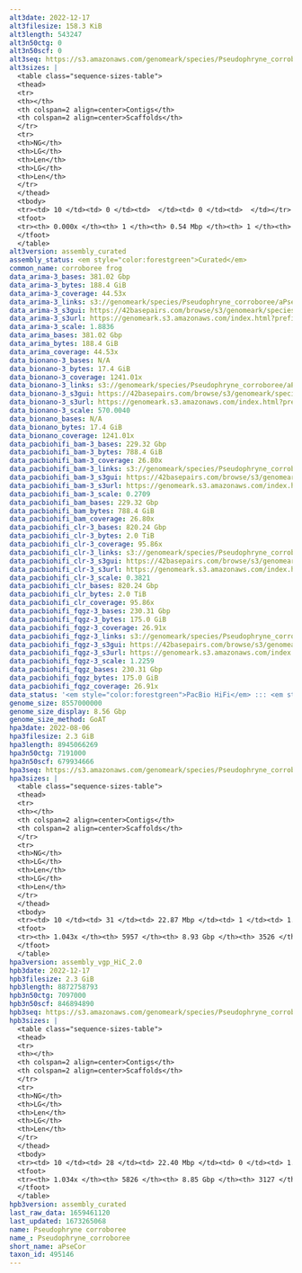 ```yaml
---
alt3date: 2022-12-17
alt3filesize: 158.3 KiB
alt3length: 543247
alt3n50ctg: 0
alt3n50scf: 0
alt3seq: https://s3.amazonaws.com/genomeark/species/Pseudophryne_corroboree/aPseCor3/assembly_curated/aPseCor3.alt.cur.20221217.fasta.gz
alt3sizes: |
  <table class="sequence-sizes-table">
  <thead>
  <tr>
  <th></th>
  <th colspan=2 align=center>Contigs</th>
  <th colspan=2 align=center>Scaffolds</th>
  </tr>
  <tr>
  <th>NG</th>
  <th>LG</th>
  <th>Len</th>
  <th>LG</th>
  <th>Len</th>
  </tr>
  </thead>
  <tbody>
  <tr><td> 10 </td><td> 0 </td><td>  </td><td> 0 </td><td>  </td></tr>  <tr><td> 20 </td><td> 0 </td><td>  </td><td> 0 </td><td>  </td></tr>  <tr><td> 30 </td><td> 0 </td><td>  </td><td> 0 </td><td>  </td></tr>  <tr><td> 40 </td><td> 0 </td><td>  </td><td> 0 </td><td>  </td></tr>  <tr style="background-color:#cccccc;"><td> 50 </td><td> 0 </td><td>  </td><td> 0 </td><td>  </td></tr>  <tr><td> 60 </td><td> 0 </td><td>  </td><td> 0 </td><td>  </td></tr>  <tr><td> 70 </td><td> 0 </td><td>  </td><td> 0 </td><td>  </td></tr>  <tr><td> 80 </td><td> 0 </td><td>  </td><td> 0 </td><td>  </td></tr>  <tr><td> 90 </td><td> 0 </td><td>  </td><td> 0 </td><td>  </td></tr>  <tr><td> 100 </td><td> 0 </td><td>  </td><td> 0 </td><td>  </td></tr>  </tbody>
  <tfoot>
  <tr><th> 0.000x </th><th> 1 </th><th> 0.54 Mbp </th><th> 1 </th><th> 0.54 Mbp </th></tr>
  </tfoot>
  </table>
alt3version: assembly_curated
assembly_status: <em style="color:forestgreen">Curated</em>
common_name: corroboree frog
data_arima-3_bases: 381.02 Gbp
data_arima-3_bytes: 188.4 GiB
data_arima-3_coverage: 44.53x
data_arima-3_links: s3://genomeark/species/Pseudophryne_corroboree/aPseCor3/genomic_data/arima/<br>
data_arima-3_s3gui: https://42basepairs.com/browse/s3/genomeark/species/Pseudophryne_corroboree/aPseCor3/genomic_data/arima/
data_arima-3_s3url: https://genomeark.s3.amazonaws.com/index.html?prefix=species/Pseudophryne_corroboree/aPseCor3/genomic_data/arima/
data_arima-3_scale: 1.8836
data_arima_bases: 381.02 Gbp
data_arima_bytes: 188.4 GiB
data_arima_coverage: 44.53x
data_bionano-3_bases: N/A
data_bionano-3_bytes: 17.4 GiB
data_bionano-3_coverage: 1241.01x
data_bionano-3_links: s3://genomeark/species/Pseudophryne_corroboree/aPseCor3/genomic_data/bionano/<br>
data_bionano-3_s3gui: https://42basepairs.com/browse/s3/genomeark/species/Pseudophryne_corroboree/aPseCor3/genomic_data/bionano/
data_bionano-3_s3url: https://genomeark.s3.amazonaws.com/index.html?prefix=species/Pseudophryne_corroboree/aPseCor3/genomic_data/bionano/
data_bionano-3_scale: 570.0040
data_bionano_bases: N/A
data_bionano_bytes: 17.4 GiB
data_bionano_coverage: 1241.01x
data_pacbiohifi_bam-3_bases: 229.32 Gbp
data_pacbiohifi_bam-3_bytes: 788.4 GiB
data_pacbiohifi_bam-3_coverage: 26.80x
data_pacbiohifi_bam-3_links: s3://genomeark/species/Pseudophryne_corroboree/aPseCor3/genomic_data/pacbio_hifi/<br>
data_pacbiohifi_bam-3_s3gui: https://42basepairs.com/browse/s3/genomeark/species/Pseudophryne_corroboree/aPseCor3/genomic_data/pacbio_hifi/
data_pacbiohifi_bam-3_s3url: https://genomeark.s3.amazonaws.com/index.html?prefix=species/Pseudophryne_corroboree/aPseCor3/genomic_data/pacbio_hifi/
data_pacbiohifi_bam-3_scale: 0.2709
data_pacbiohifi_bam_bases: 229.32 Gbp
data_pacbiohifi_bam_bytes: 788.4 GiB
data_pacbiohifi_bam_coverage: 26.80x
data_pacbiohifi_clr-3_bases: 820.24 Gbp
data_pacbiohifi_clr-3_bytes: 2.0 TiB
data_pacbiohifi_clr-3_coverage: 95.86x
data_pacbiohifi_clr-3_links: s3://genomeark/species/Pseudophryne_corroboree/aPseCor3/genomic_data/pacbio_hifi/<br>
data_pacbiohifi_clr-3_s3gui: https://42basepairs.com/browse/s3/genomeark/species/Pseudophryne_corroboree/aPseCor3/genomic_data/pacbio_hifi/
data_pacbiohifi_clr-3_s3url: https://genomeark.s3.amazonaws.com/index.html?prefix=species/Pseudophryne_corroboree/aPseCor3/genomic_data/pacbio_hifi/
data_pacbiohifi_clr-3_scale: 0.3821
data_pacbiohifi_clr_bases: 820.24 Gbp
data_pacbiohifi_clr_bytes: 2.0 TiB
data_pacbiohifi_clr_coverage: 95.86x
data_pacbiohifi_fqgz-3_bases: 230.31 Gbp
data_pacbiohifi_fqgz-3_bytes: 175.0 GiB
data_pacbiohifi_fqgz-3_coverage: 26.91x
data_pacbiohifi_fqgz-3_links: s3://genomeark/species/Pseudophryne_corroboree/aPseCor3/genomic_data/pacbio_hifi/<br>
data_pacbiohifi_fqgz-3_s3gui: https://42basepairs.com/browse/s3/genomeark/species/Pseudophryne_corroboree/aPseCor3/genomic_data/pacbio_hifi/
data_pacbiohifi_fqgz-3_s3url: https://genomeark.s3.amazonaws.com/index.html?prefix=species/Pseudophryne_corroboree/aPseCor3/genomic_data/pacbio_hifi/
data_pacbiohifi_fqgz-3_scale: 1.2259
data_pacbiohifi_fqgz_bases: 230.31 Gbp
data_pacbiohifi_fqgz_bytes: 175.0 GiB
data_pacbiohifi_fqgz_coverage: 26.91x
data_status: '<em style="color:forestgreen">PacBio HiFi</em> ::: <em style="color:forestgreen">Arima</em>'
genome_size: 8557000000
genome_size_display: 8.56 Gbp
genome_size_method: GoAT
hpa3date: 2022-08-06
hpa3filesize: 2.3 GiB
hpa3length: 8945066269
hpa3n50ctg: 7191000
hpa3n50scf: 679934666
hpa3seq: https://s3.amazonaws.com/genomeark/species/Pseudophryne_corroboree/aPseCor3/assembly_vgp_HiC_2.0/aPseCor3.HiC.hap1.20220806.fasta.gz
hpa3sizes: |
  <table class="sequence-sizes-table">
  <thead>
  <tr>
  <th></th>
  <th colspan=2 align=center>Contigs</th>
  <th colspan=2 align=center>Scaffolds</th>
  </tr>
  <tr>
  <th>NG</th>
  <th>LG</th>
  <th>Len</th>
  <th>LG</th>
  <th>Len</th>
  </tr>
  </thead>
  <tbody>
  <tr><td> 10 </td><td> 31 </td><td> 22.87 Mbp </td><td> 1 </td><td> 1.22 Gbp </td></tr>  <tr><td> 20 </td><td> 77 </td><td> 15.59 Mbp </td><td> 2 </td><td> 1.04 Gbp </td></tr>  <tr><td> 30 </td><td> 141 </td><td> 11.71 Mbp </td><td> 3 </td><td> 0.93 Gbp </td></tr>  <tr><td> 40 </td><td> 224 </td><td> 9.09 Mbp </td><td> 4 </td><td> 0.82 Gbp </td></tr>  <tr style="background-color:#cccccc;"><td> 50 </td><td> 330 </td><td style="background-color:#88ff88;"> 7.19 Mbp </td><td> 5 </td><td style="background-color:#88ff88;"> 0.68 Gbp </td></tr>  <tr><td> 60 </td><td> 467 </td><td> 5.40 Mbp </td><td> 6 </td><td> 0.66 Gbp </td></tr>  <tr><td> 70 </td><td> 655 </td><td> 3.87 Mbp </td><td> 8 </td><td> 466.06 Mbp </td></tr>  <tr><td> 80 </td><td> 927 </td><td> 2.52 Mbp </td><td> 11 </td><td> 206.57 Mbp </td></tr>  <tr><td> 90 </td><td> 1386 </td><td> 1.36 Mbp </td><td> 16 </td><td> 76.73 Mbp </td></tr>  <tr><td> 100 </td><td> 2557 </td><td> 361.00 Kbp </td><td> 424 </td><td> 0.59 Mbp </td></tr>  </tbody>
  <tfoot>
  <tr><th> 1.043x </th><th> 5957 </th><th> 8.93 Gbp </th><th> 3526 </th><th> 8.95 Gbp </th></tr>
  </tfoot>
  </table>
hpa3version: assembly_vgp_HiC_2.0
hpb3date: 2022-12-17
hpb3filesize: 2.3 GiB
hpb3length: 8872758793
hpb3n50ctg: 7097000
hpb3n50scf: 846894890
hpb3seq: https://s3.amazonaws.com/genomeark/species/Pseudophryne_corroboree/aPseCor3/assembly_curated/aPseCor3.hap2.cur.20221217.fasta.gz
hpb3sizes: |
  <table class="sequence-sizes-table">
  <thead>
  <tr>
  <th></th>
  <th colspan=2 align=center>Contigs</th>
  <th colspan=2 align=center>Scaffolds</th>
  </tr>
  <tr>
  <th>NG</th>
  <th>LG</th>
  <th>Len</th>
  <th>LG</th>
  <th>Len</th>
  </tr>
  </thead>
  <tbody>
  <tr><td> 10 </td><td> 28 </td><td> 22.40 Mbp </td><td> 0 </td><td> 1.25 Gbp </td></tr>  <tr><td> 20 </td><td> 75 </td><td> 15.29 Mbp </td><td> 1 </td><td> 1.06 Gbp </td></tr>  <tr><td> 30 </td><td> 141 </td><td> 11.59 Mbp </td><td> 2 </td><td> 0.95 Gbp </td></tr>  <tr><td> 40 </td><td> 224 </td><td> 9.09 Mbp </td><td> 3 </td><td> 0.85 Gbp </td></tr>  <tr style="background-color:#cccccc;"><td> 50 </td><td> 330 </td><td style="background-color:#88ff88;"> 7.10 Mbp </td><td> 4 </td><td style="background-color:#88ff88;"> 0.85 Gbp </td></tr>  <tr><td> 60 </td><td> 469 </td><td> 5.22 Mbp </td><td> 5 </td><td> 0.81 Gbp </td></tr>  <tr><td> 70 </td><td> 670 </td><td> 3.60 Mbp </td><td> 6 </td><td> 0.52 Gbp </td></tr>  <tr><td> 80 </td><td> 964 </td><td> 2.31 Mbp </td><td> 8 </td><td> 483.89 Mbp </td></tr>  <tr><td> 90 </td><td> 1474 </td><td> 1.18 Mbp </td><td> 10 </td><td> 366.57 Mbp </td></tr>  <tr><td> 100 </td><td> 2906 </td><td> 268.00 Kbp </td><td> 408 </td><td> 412.31 Kbp </td></tr>  </tbody>
  <tfoot>
  <tr><th> 1.034x </th><th> 5826 </th><th> 8.85 Gbp </th><th> 3127 </th><th> 8.87 Gbp </th></tr>
  </tfoot>
  </table>
hpb3version: assembly_curated
last_raw_data: 1659461120
last_updated: 1673265068
name: Pseudophryne corroboree
name_: Pseudophryne_corroboree
short_name: aPseCor
taxon_id: 495146
---
```


